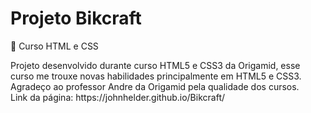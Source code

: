 # Projeto Bikcraft
👋 Curso HTML e CSS
<div>
Projeto desenvolvido durante curso HTML5 e CSS3 da Origamid, esse curso me trouxe novas habilidades principalmente em HTML5 e CSS3. Agradeço ao professor Andre da Origamid pela qualidade dos cursos.   
</div>
<div>
Link da página: https://johnhelder.github.io/Bikcraft/  
</div>
